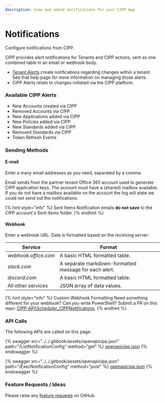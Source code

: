 ```yaml
---
description: View and amend notifications for your CIPP App
---
```


# Notifications

Configure notifications from CIPP.

CIPP provides alert notifications for Tenants and CIPP actions, sent as one combined table in an email or webhook body.

* [Tenant Alerts](../../tenantadministration/alerts/) create notifications regarding changes within a tenant. See that help page for more information on managing those alerts.
* CIPP Alerts relate to changes initiated via the CIPP platform.

### Available CIPP Alerts

* New Accounts created via CIPP
* Removed Accounts via CIPP
* New Applications added via CIPP
* New Policies added via CIPP
* New Standards added via CIPP
* Removed Standards via CIPP
* Token Refresh Events

### Sending Methods

#### E-mail

Enter a many email addresses as you need, separated by a comma.

Email sends from the partner tenant Office 365 account used to generate CIPP application keys. The account must have a (shared) mailbox available. If you do not have a mailbox available on the account the log will state we could not send out the notifications.&#x20;

{% hint style="info" %}
Sent Items Notification emails **do not save** to the CIPP account's _Sent Items_ folder.
{% endhint %}

#### Webhook

Enter a webhook URL. Data is formatted based on the receiving server:

| Service              | Format                                                |
| -------------------- | ----------------------------------------------------- |
| _webhook.office.com_ | A basic HTML formatted table.                         |
| _slack.com_          | A separate markdown-formatted message for each alert. |
| _discord.com_        | A basic HTML formatted table.                         |
| All other services   | JSON array of data values.                            |

{% hint style="info" %}
Custom Webhook Formatting Need something different for your webhook? Can you write PowerShell? Submit a PR on this repo: [CIPP-API\Scheduler\_CIPPNotifications](https://github.com/KelvinTegelaar/CIPP-API/tree/dev/Scheduler\_CIPPNotifications).
{% endhint %}

### API Calls

The following APIs are called on this page:

{% swagger src="../../.gitbook/assets/openapicipp.json" path="/ListNotificationConfig" method="get" %}
[openapicipp.json](../../.gitbook/assets/openapicipp.json)
{% endswagger %}

{% swagger src="../../.gitbook/assets/openapicipp.json" path="/ExecNotificationConfig" method="post" %}
[openapicipp.json](../../.gitbook/assets/openapicipp.json)
{% endswagger %}

### Feature Requests / Ideas

Please raise any [feature requests](https://github.com/KelvinTegelaar/CIPP/issues/new?assignees=\&labels=\&template=feature\_request.md\&title=FEATURE+REQUEST%3A+) on GitHub.
